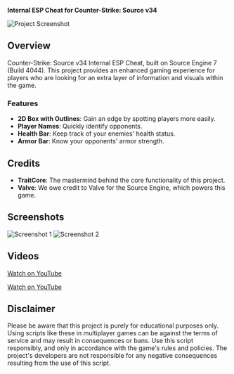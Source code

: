 **Internal ESP Cheat for Counter-Strike: Source v34**

![Project Screenshot](https://i.hizliresim.com/yhddhv1.png)

## Overview

Counter-Strike: Source v34 Internal ESP Cheat, built on Source Engine 7 (Build 4044). This project provides an enhanced gaming experience for players who are looking for an extra layer of information and visuals within the game.

### Features

- **2D Box with Outlines**: Gain an edge by spotting players more easily.
- **Player Names**: Quickly identify opponents.
- **Health Bar**: Keep track of your enemies' health status.
- **Armor Bar**: Know your opponents' armor strength.

## Credits

- **TraitCore**: The mastermind behind the core functionality of this project.
- **Valve**: We owe credit to Valve for the Source Engine, which powers this game.

## Screenshots

![Screenshot 1](https://i.hizliresim.com/yhddhv1.png)
![Screenshot 2](https://i.hizliresim.com/b7ijf1u.png)

## Videos

[Watch on YouTube](https://www.youtube.com/watch?v=l2gOXo86kt4)

[Watch on YouTube](https://youtu.be/G2FzAg9uCLI)

## Disclaimer

Please be aware that this project is purely for educational purposes only. Using scripts like these in multiplayer games can be against the terms of service and may result in consequences or bans. Use this script responsibly, and only in accordance with the game's rules and policies. The project's developers are not responsible for any negative consequences resulting from the use of this script.



